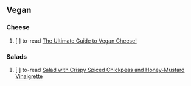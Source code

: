 ## Vegan

### Cheese

  1. [ ] to-read [The Ultimate Guide to Vegan Cheese!](https://www.peta2.com/vegan-life/vegan-cheese-guide/)

### Salads

  1. [ ] to-read [Salad with Crispy Spiced Chickpeas and Honey-Mustard Vinaigrette](https://completevegetarianbook.com/recipes/salad-with-crispy-spiced-chickpeas-and-honey-mustard-vinaigrette/)